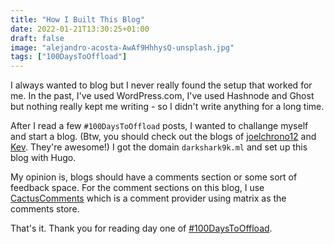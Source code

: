 ```yaml
---
title: "How I Built This Blog"
date: 2022-01-21T13:30:25+01:00
draft: false
image: "alejandro-acosta-AwAf9HhhysQ-unsplash.jpg"
tags: ["100DaysToOffload"]
---
```

I always wanted to blog but I never really found the setup that worked for me.
In the past, I've used WordPress.com, I've used Hashnode and Ghost but nothing really kept me writing - so I didn't write anything for a long time.

After I read a few `#100DaysToOffload` posts, I wanted to challange myself and start a blog. (Btw, you should check out the blogs of [joelchrono12](https://joelchrono12.ml) and [Kev](https://kevq.uk). They're awesome!)
I got the domain `darkshark9k.ml` and set up this blog with Hugo.

My opinion is, blogs should have a comments section or some sort of feedback space.
For the comment sections on this blog, I use [CactusComments](https://cactus.chat) which is a comment provider using matrix as the comments store.

That's it. Thank you for reading day one of [#100DaysToOffload](https://darkshark9k.ml/tags/100daystooffload/).